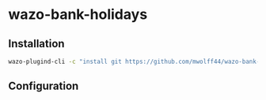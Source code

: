 # wazo-bank-holidays

## Installation

```bash
wazo-plugind-cli -c "install git https://github.com/mwolff44/wazo-bank-holidays --ref main"
```

## Configuration
